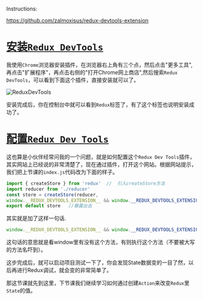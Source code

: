 Instructions:

https://github.com/zalmoxisus/redux-devtools-extension

# [安装`Redux DevTools`](https://jspang.com/detailed?id=48#toc323)

我使用`Chrome`浏览器安装插件，在浏览器右上角有三个点，然后点击"更多工具",再点击"扩展程序"，再点击右侧的"打开Chrome网上商店",然后搜索`Redux DevTools`，可以看到下面这个插件，直接安装就可以了。

![ReduxDevTools](https://www.jspang.com/images/reduxTools.png)

安装完成后，你在控制台中就可以看到`Redux`标签了，有了这个标签也说明安装成功了。

# [配置`Redux Dev Tools`](https://jspang.com/detailed?id=48#toc324)

这也算是小伙伴经常问我的一个问题，就是如何配置这个`Redux Dev Tools`插件，其实网站上已经说的非常清楚了，现在通过插件，打开这个网站。根据网站提示，我们把上节课的`index.js`代码改为下面的样子。

```js
import { createStore } from 'redux'  //  引入createStore方法
import reducer from './reducer'    
const store = createStore(reducer,
window.__REDUX_DEVTOOLS_EXTENSION__ && window.__REDUX_DEVTOOLS_EXTENSION__()) // 创建数据存储仓库
export default store   //暴露出去
```

其实就是加了这样一句话.

```js
window.__REDUX_DEVTOOLS_EXTENSION__ && window.__REDUX_DEVTOOLS_EXTENSION__()
```

这句话的意思就是看window里有没有这个方法，有则执行这个方法（不要被大写的方法名吓到）。

这步完成后，就可以启动项目测试一下了，你会发现State数据变的一目了然，以后再进行Redux调试，就会变的非常简单了。

那这节课就先到这里，下节课我们继续学习如何通过创建`Action`来改变`Redux`里`State`的值。
